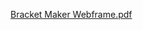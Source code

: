 [Bracket Maker Webframe.pdf](https://github.com/UsabilityEngineering/bracket-maker/files/9892583/Bracket.Maker.Webframe.pdf)
